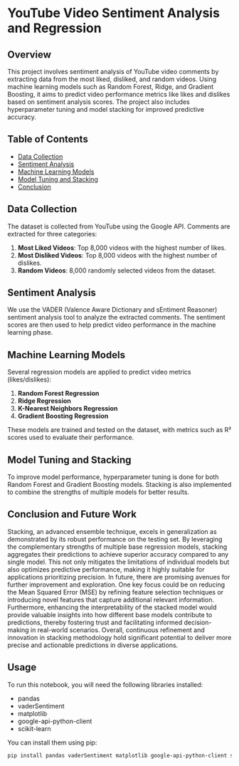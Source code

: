 # YouTube Video Sentiment Analysis and Regression

## Overview
This project involves sentiment analysis of YouTube video comments by extracting data from the most liked, disliked, and random videos. Using machine learning models such as Random Forest, Ridge, and Gradient Boosting, it aims to predict video performance metrics like likes and dislikes based on sentiment analysis scores. The project also includes hyperparameter tuning and model stacking for improved predictive accuracy.

## Table of Contents
- [Data Collection](#data-collection)
- [Sentiment Analysis](#sentiment-analysis)
- [Machine Learning Models](#machine-learning-models)
- [Model Tuning and Stacking](#model-tuning-and-stacking)
- [Conclusion](#conclusion)

## Data Collection
The dataset is collected from YouTube using the Google API. Comments are extracted for three categories:
1. **Most Liked Videos**: Top 8,000 videos with the highest number of likes.
2. **Most Disliked Videos**: Top 8,000 videos with the highest number of dislikes.
3. **Random Videos**: 8,000 randomly selected videos from the dataset.

## Sentiment Analysis
We use the VADER (Valence Aware Dictionary and sEntiment Reasoner) sentiment analysis tool to analyze the extracted comments. The sentiment scores are then used to help predict video performance in the machine learning phase.

## Machine Learning Models
Several regression models are applied to predict video metrics (likes/dislikes):
1. **Random Forest Regression**
2. **Ridge Regression**
3. **K-Nearest Neighbors Regression**
4. **Gradient Boosting Regression**

These models are trained and tested on the dataset, with metrics such as R² scores used to evaluate their performance.

## Model Tuning and Stacking
To improve model performance, hyperparameter tuning is done for both Random Forest and Gradient Boosting models. Stacking is also implemented to combine the strengths of multiple models for better results.

## Conclusion and Future Work
Stacking, an advanced ensemble technique, excels in generalization as
demonstrated by its robust performance on the testing set. By leveraging the
complementary strengths of multiple base regression models, stacking aggregates
their predictions to achieve superior accuracy compared to any single model. This
not only mitigates the limitations of individual models but also optimizes
predictive performance, making it highly suitable for applications prioritizing
precision.
In future, there are promising avenues for further improvement and exploration.
One key focus could be on reducing the Mean Squared Error (MSE) by refining
feature selection techniques or introducing novel features that capture additional
relevant information. Furthermore, enhancing the interpretability of the stacked
model would provide valuable insights into how different base models contribute
to predictions, thereby fostering trust and facilitating informed decision-making in
real-world scenarios. Overall, continuous refinement and innovation in stacking
methodology hold significant potential to deliver more precise and actionable
predictions in diverse applications.

## Usage
To run this notebook, you will need the following libraries installed:
- pandas
- vaderSentiment
- matplotlib
- google-api-python-client
- scikit-learn

You can install them using pip:
```bash
pip install pandas vaderSentiment matplotlib google-api-python-client scikit-learn
